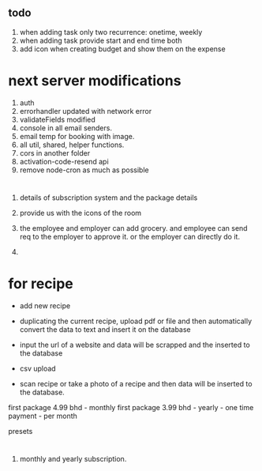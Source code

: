 ## todo

1. when adding task only two recurrence: onetime, weekly
2. when adding task provide start and end time both
3. add icon when creating budget and show them on the expense

# next server modifications

1. auth
2. errorhandler updated with network error
3. validateFields modified
4. console in all email senders.
5. email temp for booking with image.
6. all util, shared, helper functions.
7. cors in another folder
8. activation-code-resend api
9. remove node-cron as much as possible

#

1. details of subscription system and the package details
2. provide us with the icons of the room
3. the employee and employer can add grocery. and employee can send req to the employer to approve it. or the employer can directly do it.

4.

# for recipe

- add new recipe
- duplicating the current recipe, upload pdf or file and then automatically convert the data to text and insert it on the database

- input the url of a website and data will be scrapped and the inserted to the database
- csv upload
- scan recipe or take a photo of a recipe and then data will be inserted to the database.

first package 4.99 bhd - monthly
first package 3.99 bhd - yearly - one time payment - per month

presets

#

1. monthly and yearly subscription.
